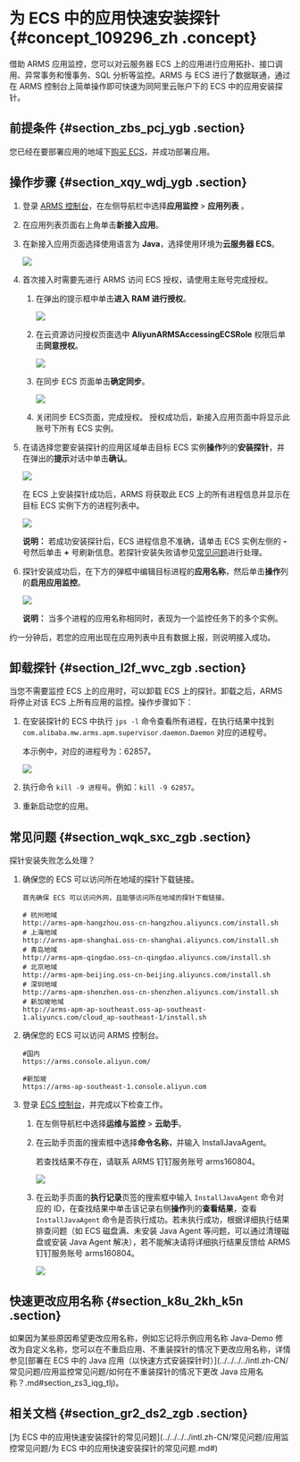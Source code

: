 # 为 ECS 中的应用快速安装探针 {#concept_109296_zh .concept}

借助 ARMS 应用监控，您可以对云服务器 ECS 上的应用进行应用拓扑、接口调用、异常事务和慢事务、SQL 分析等监控。ARMS 与 ECS 进行了数据联通，通过在 ARMS 控制台上简单操作即可快速为同阿里云账户下的 ECS 中的应用安装探针。

## 前提条件 {#section_zbs_pcj_ygb .section}

您已经在要部署应用的地域下[购买 ECS](https://ecs-buy.aliyun.com/)，并成功部署应用。

## 操作步骤 {#section_xqy_wdj_ygb .section}

1.  登录 [ARMS 控制台](https://arms-ap-southeast-1.console.aliyun.com/#/home)，在左侧导航栏中选择**应用监控** \> **应用列表** 。
2.  在应用列表页面右上角单击**新接入应用**。
3.  在新接入应用页面选择使用语言为 **Java**，选择使用环境为**云服务器 ECS**。

    ![](http://static-aliyun-doc.oss-cn-hangzhou.aliyuncs.com/assets/img/152235/156750360644390_zh-CN.png)

4.  首次接入时需要先进行 ARMS 访问 ECS 授权，请使用主账号完成授权。

    1.  在弹出的提示框中单击**进入 RAM 进行授权**。

        ![](http://static-aliyun-doc.oss-cn-hangzhou.aliyuncs.com/assets/img/152235/156750360643119_zh-CN.png)

    2.  在云资源访问授权页面选中 **AliyunARMSAccessingECSRole** 权限后单击**同意授权**。

        ![](http://static-aliyun-doc.oss-cn-hangzhou.aliyuncs.com/assets/img/152235/156750360643120_zh-CN.png)

    3.  在同步 ECS 页面单击**确定同步**。

        ![](http://static-aliyun-doc.oss-cn-hangzhou.aliyuncs.com/assets/img/152235/156750360646413_zh-CN.png)

    4.  关闭同步 ECS页面，完成授权。
    授权成功后，新接入应用页面中将显示此账号下所有 ECS 实例。

5.  在请选择您要安装探针的应用区域单击目标 ECS 实例**操作**列的**安装探针**，并在弹出的**提示**对话中单击**确认**。

    ![](http://static-aliyun-doc.oss-cn-hangzhou.aliyuncs.com/assets/img/152235/156750360643121_zh-CN.png)

    在 ECS 上安装探针成功后，ARMS 将获取此 ECS 上的所有进程信息并显示在目标 ECS 实例下方的进程列表中。

    ![](http://static-aliyun-doc.oss-cn-hangzhou.aliyuncs.com/assets/img/152235/156750360643122_zh-CN.png)

    **说明：** 若成功安装探针后，ECS 进程信息不准确，请单击 ECS 实例左侧的 **-** 号然后单击 **+** 号刷新信息。若探针安装失败请参见[常见问题](#section_wqk_sxc_zgb)进行处理。

6.  探针安装成功后，在下方的弹框中编辑目标进程的**应用名称**，然后单击**操作**列的**启用应用监控**。

    ![](http://static-aliyun-doc.oss-cn-hangzhou.aliyuncs.com/assets/img/152235/156750360743123_zh-CN.png)

    **说明：** 当多个进程的应用名称相同时，表现为一个监控任务下的多个实例。


约一分钟后，若您的应用出现在应用列表中且有数据上报，则说明接入成功。

## 卸载探针 {#section_l2f_wvc_zgb .section}

当您不需要监控 ECS 上的应用时，可以卸载 ECS 上的探针。卸载之后，ARMS 将停止对该 ECS 上所有应用的监控。操作步骤如下：

1.  在安装探针的 ECS 中执行 `jps -l` 命令查看所有进程，在执行结果中找到 `com.alibaba.mw.arms.apm.supervisor.daemon.Daemon` 对应的进程号。

    本示例中，对应的进程号为：62857。

    ![](http://static-aliyun-doc.oss-cn-hangzhou.aliyuncs.com/assets/img/152233/156750360743111_zh-CN.png)

2.  执行命令 `kill -9 进程号`。例如：`kill -9 62857`。

3.  重新启动您的应用。

## 常见问题 {#section_wqk_sxc_zgb .section}

探针安装失败怎么处理？

1.  确保您的 ECS 可以访问所在地域的探针下载链接。

    ``` {#codeblock_dx5_2od_kx8}
    首先确保 ECS 可以访问外网，且能够访问所在地域的探针下载链接。
    
    # 杭州地域
    http://arms-apm-hangzhou.oss-cn-hangzhou.aliyuncs.com/install.sh
    # 上海地域
    http://arms-apm-shanghai.oss-cn-shanghai.aliyuncs.com/install.sh
    # 青岛地域
    http://arms-apm-qingdao.oss-cn-qingdao.aliyuncs.com/install.sh
    # 北京地域
    http://arms-apm-beijing.oss-cn-beijing.aliyuncs.com/install.sh
    # 深圳地域
    http://arms-apm-shenzhen.oss-cn-shenzhen.aliyuncs.com/install.sh
    # 新加坡地域
    http://arms-apm-ap-southeast.oss-ap-southeast-1.aliyuncs.com/cloud_ap-southeast-1/install.sh           
    ```

2.  确保您的 ECS 可以访问 ARMS 控制台。

    ``` {#codeblock_0sv_mpl_lop}
    #国内
    https://arms.console.aliyun.com/
    
    #新加坡
    https://arms-ap-southeast-1.console.aliyun.com
    ```

3.  登录 [ECS 控制台](https://ecs.console.aliyun.com/#/home)，并完成以下检查工作。
    1.  在左侧导航栏中选择**运维与监控** \> **云助手**。
    2.  在云助手页面的搜索框中选择**命令名称**，并输入 InstallJavaAgent。

        若查找结果不存在，请联系 ARMS 钉钉服务账号 arms160804。

        ![](http://static-aliyun-doc.oss-cn-hangzhou.aliyuncs.com/assets/img/152235/156750360743124_zh-CN.png)

    3.  在云助手页面的**执行记录**页签的搜索框中输入 `InstallJavaAgent` 命令对应的 ID，在查找结果中单击该记录右侧**操作**列的**查看结果**，查看 `InstallJavaAgent` 命令是否执行成功。若未执行成功，根据详细执行结果排查问题（如 ECS 磁盘满、未安装 Java Agent 等问题，可以通过清理磁盘或安装 Java Agent 解决），若不能解决请将详细执行结果反馈给 ARMS 钉钉服务账号 arms160804。

        ![](http://static-aliyun-doc.oss-cn-hangzhou.aliyuncs.com/assets/img/152235/156750360743125_zh-CN.png)


## 快速更改应用名称 {#section_k8u_2kh_k5n .section}

如果因为某些原因希望更改应用名称，例如忘记将示例应用名称 Java-Demo 修改为自定义名称，您可以在不重启应用、不重装探针的情况下更改应用名称，详情参见[部署在 ECS 中的 Java 应用（以快速方式安装探针时）](../../../../intl.zh-CN/常见问题/应用监控常见问题/如何在不重装探针的情况下更改 Java 应用名称？.md#section_zs3_iqg_tlj)。

## 相关文档 {#section_gr2_ds2_zgb .section}

 [为 ECS 中的应用快速安装探针的常见问题](../../../../intl.zh-CN/常见问题/应用监控常见问题/为 ECS 中的应用快速安装探针的常见问题.md#)

